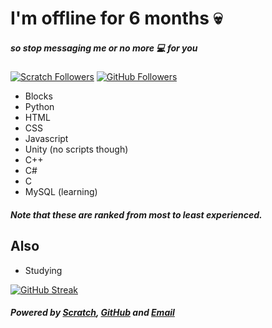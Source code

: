 # I'm offline for 6 months :skull:
##### so stop messaging me or no more :computer: for you
[![Scratch Followers](https://img.shields.io/badge/dynamic/json?label=Followers&query=statistics.followers&url=https%3A%2F%2Fscratchdb.lefty.one%2Fv3%2Fuser%2Finfo%2FWjplatformer&color=darkspringgreen&style=for-the-badge&logo=scratch&logoColor=778899)](https://scratch.mit.edu/users/Wjplatformer/)
[![GitHub Followers](https://img.shields.io/github/followers/Wjplatformer?color=darkspringgreen&logo=github&style=for-the-badge)](https://github.com/Wjplatformer?tab=followers/)<br>
- Blocks
- Python
- HTML
- CSS
- Javascript
- Unity (no scripts though)
- C++
- C#
- C
- MySQL (learning)
##### Note that these are ranked from most to least experienced.
## Also
- Studying

[![GitHub Streak](https://github-readme-streak-stats.herokuapp.com/?user=Wjplatformer&theme=soft-green&border=3DDD70)](https://wjplatformer.github.io)
##### Powered by [Scratch](https://scratch.mit.edu/users/Wjplatformer), [GitHub](https://github.com/Wjplatformer) and [Email](mailto:Wjplatformer@gmail.com)
<!--[![Scratch Messages](https://img.shields.io/badge/dynamic/json?label=Unread%20Messages&query=count&url=https%3A%2F%2Fapi.scratch.mit.edu%2Fusers%2FWjplatformer%2Fmessages%2Fcount&color=darkspringgreen&style=for-the-badge&logo=scratch&logoColor=778899)](https://scratch.mit.edu/users/Wjplatformer/)-->
